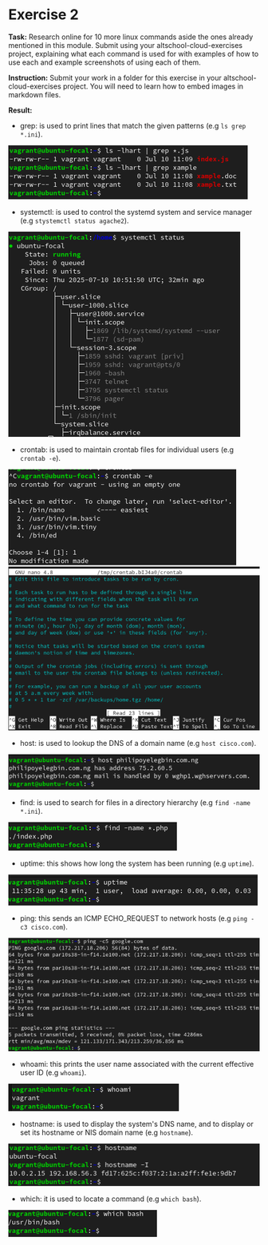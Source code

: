 # Exercise 2

**Task:** Research online for 10 more linux commands aside the ones already mentioned in this module. Submit using your altschool-cloud-exercises project, explaining what each command is used for with examples of how to use each and example screenshots of using each of them.

**Instruction:** Submit your work in a folder for this exercise in your altschool-cloud-exercises project. You will need to learn how to embed images in markdown files.

**Result:**

- grep: is used to print lines that match the given patterns (e.g `ls grep *.ini`).

![grep](./grep.png)

- systemctl: is used to control the systemd system and service manager (e.g `stystemctl status agache2`).

![systemctl](./systemctl.png)

- crontab: is used to maintain crontab files for individual users (e.g `crontab -e`).

![crontab](./crontab.png)
![crontab-file](./crontab-file.png)

- host: is used to lookup the DNS of a domain name (e.g `host cisco.com`).

![host](./host.png)

- find: is used to search for files in a directory hierarchy (e.g `find -name *.ini`).

![find](./find.png)

- uptime: this shows how long the system has been running (e.g `uptime`).

![uptime](./uptime.png)

- ping: this sends an ICMP ECHO_REQUEST to network hosts (e.g `ping -c3 cisco.com`).

![ping](./ping.png)

- whoami: this prints the user name associated with the current effective user ID (e.g `whoami`).

![whoami](./whoami.png)

- hostname: is used to display the system's DNS name, and to display or set its hostname or NIS domain name (e.g `hostname`).

![hostname](./hostname.png)

- which: it is used to locate a command (e.g `which bash`).

![which](./which.png)

